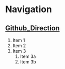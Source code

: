 # Navigation
## [Github_Direction](https://guides.github.com/features/mastering-markdown/)
1. Item 1
1. Item 2
1. Item 3
   1. Item 3a
   1. Item 3b
